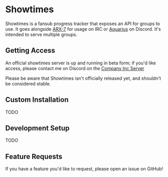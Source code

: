 # Showtimes

Showtimes is a fansub progress tracker that exposes an API for groups to use. It goes alongside [ARX-7](https://github.com/IanMitchell/ARX-7) for usage on IRC or [Aquarius](https://github.com/IanMitchell/aquarius) on Discord. It's intended to serve multiple groups.

## Getting Access

An official showtimes server is up and running in beta form; if you'd like access, please contact me on Discord on the [Company Inc Server](http://discord.companyinc.company)

Please be aware that Showtimes isn't officially released yet, and shouldn't be considered stable.

## Custom Installation

TODO

## Development Setup

TODO

## Feature Requests

If you have a feature you'd like to request, please open an issue on GitHub!
